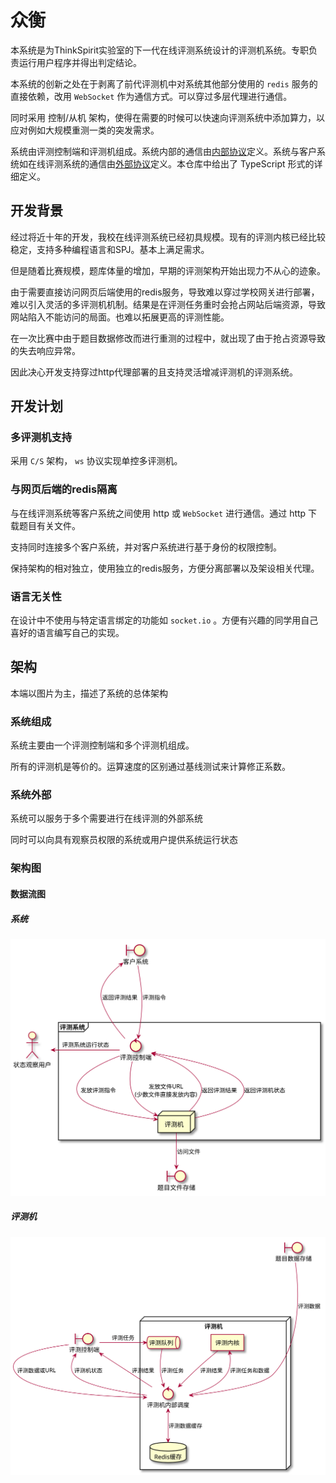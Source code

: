 # 众衡

本系统是为ThinkSpirit实验室的下一代在线评测系统设计的评测机系统。专职负责运行用户程序并得出判定结论。

本系统的创新之处在于剥离了前代评测机中对系统其他部分使用的 `redis` 服务的直接依赖，改用 `WebSocket` 作为通信方式。可以穿过多层代理进行通信。

同时采用 控制/从机 架构，使得在需要的时候可以快速向评测系统中添加算力，以应对例如大规模重测一类的突发需求。

系统由评测控制端和评测机组成。系统内部的通信由[内部协议](./docs/internal-protocol.md)定义。系统与客户系统如在线评测系统的通信由[外部协议](./docs/external-protocol.md)定义。本仓库中给出了 TypeScript 形式的详细定义。

## 开发背景

经过将近十年的开发，我校在线评测系统已经初具规模。现有的评测内核已经比较稳定，支持多种编程语言和SPJ。基本上满足需求。

但是随着比赛规模，题库体量的增加，早期的评测架构开始出现力不从心的迹象。

由于需要直接访问网页后端使用的redis服务，导致难以穿过学校网关进行部署，难以引入灵活的多评测机机制。结果是在评测任务重时会抢占网站后端资源，导致网站陷入不能访问的局面。也难以拓展更高的评测性能。

在一次比赛中由于题目数据修改而进行重测的过程中，就出现了由于抢占资源导致的失去响应异常。

因此决心开发支持穿过http代理部署的且支持灵活增减评测机的评测系统。

## 开发计划

### 多评测机支持

采用 `C/S` 架构， `ws` 协议实现单控多评测机。

### 与网页后端的redis隔离

与在线评测系统等客户系统之间使用 http 或 `WebSocket` 进行通信。通过 http 下载题目有关文件。

支持同时连接多个客户系统，并对客户系统进行基于身份的权限控制。

保持架构的相对独立，使用独立的redis服务，方便分离部署以及架设相关代理。

### 语言无关性

在设计中不使用与特定语言绑定的功能如 `socket.io` 。方便有兴趣的同学用自己喜好的语言编写自己的实现。

## 架构

本端以图片为主，描述了系统的总体架构

### 系统组成

系统主要由一个评测控制端和多个评测机组成。

所有的评测机是等价的。运算速度的区别通过基线测试来计算修正系数。

### 系统外部

系统可以服务于多个需要进行在线评测的外部系统

同时可以向具有观察员权限的系统或用户提供系统运行状态

### 架构图

#### 数据流图

##### 系统

![strcture-system](./docs/images/plantuml/strcture-system.svg)

##### 评测机

![strcture-judger](./docs/images/plantuml/strcture-judger.svg)
